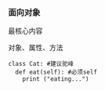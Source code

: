 ### 面向对象

最核心内容

对象、属性、方法

```
class Cat: #建议驼峰
  def eat(self): #必须self
    print ("eating...")
```
